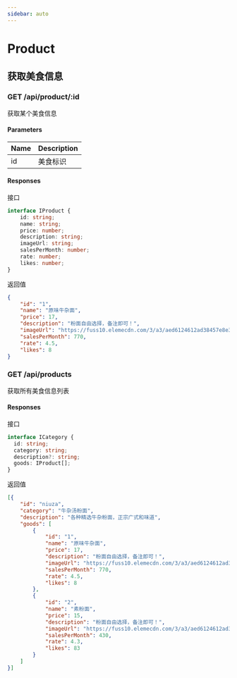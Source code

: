 ```yaml
---
sidebar: auto
---
```


# Product

## 获取美食信息

### GET /api/product/:id

获取某个美食信息

#### Parameters
| Name          | Description           |
| ------------- | --------------------- |
| id            | 美食标识               |

#### Responses

接口
```typescript
interface IProduct {
    id: string;
    name: string;
    price: number;
    description: string;
    imageUrl: string;
    salesPerMonth: number;
    rate: number;
    likes: number;
}
```

返回值
```json
{
    "id": "1",
    "name": "原味牛杂面",
    "price": 17,
    "description": "粉面自由选择，备注即可！",
    "imageUrl": "https://fuss10.elemecdn.com/3/a3/aed6124612ad38457e8e369d7e54bjpeg.jpeg",
    "salesPerMonth": 770,
    "rate": 4.5,
    "likes": 8
}
```

### GET /api/products

获取所有美食信息列表

#### Responses

接口
```typescript
interface ICategory {
  id: string;
  category: string;
  description?: string;
  goods: IProduct[];
}
```


返回值
```json
[{
    "id": "niuza",
    "category": "牛杂汤粉面",
    "description": "各种精选牛杂粉面，正宗广式和味道",
    "goods": [
        {
            "id": "1",
            "name": "原味牛杂面",
            "price": 17,
            "description": "粉面自由选择，备注即可！",
            "imageUrl": "https://fuss10.elemecdn.com/3/a3/aed6124612ad38457e8e369d7e54bjpeg.jpeg",
            "salesPerMonth": 770,
            "rate": 4.5,
            "likes": 8
        },
        {
            "id": "2",
            "name": "素粉面",
            "price": 15,
            "description": "粉面自由选择，备注即可！",
            "imageUrl": "https://fuss10.elemecdn.com/3/a3/aed6124612ad38457e8e369d7e54bjpeg.jpeg",
            "salesPerMonth": 430,
            "rate": 4.3,
            "likes": 83
        }
    ]
}]
```


